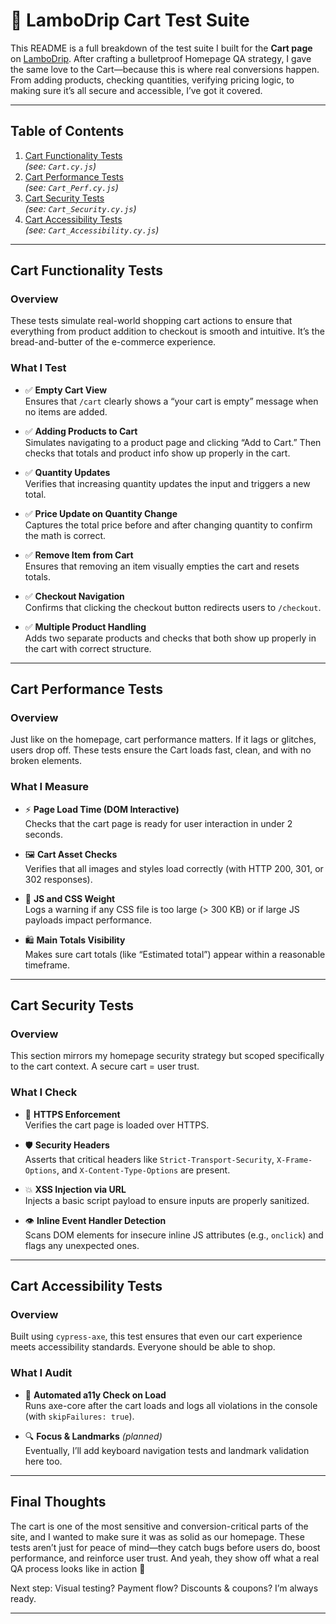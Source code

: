 # 🛒 LamboDrip Cart Test Suite

This README is a full breakdown of the test suite I built for the **Cart page** on [LamboDrip](https://lambodrip.com). After crafting a bulletproof Homepage QA strategy, I gave the same love to the Cart—because this is where real conversions happen. From adding products, checking quantities, verifying pricing logic, to making sure it’s all secure and accessible, I’ve got it covered.

---

## Table of Contents

1. [Cart Functionality Tests](#cart-functionality-tests)  
   *(see: `Cart.cy.js`)*
2. [Cart Performance Tests](#cart-performance-tests)  
   *(see: `Cart_Perf.cy.js`)*
3. [Cart Security Tests](#cart-security-tests)  
   *(see: `Cart_Security.cy.js`)*
4. [Cart Accessibility Tests](#cart-accessibility-tests)  
   *(see: `Cart_Accessibility.cy.js`)*

---

## Cart Functionality Tests

### Overview

These tests simulate real-world shopping cart actions to ensure that everything from product addition to checkout is smooth and intuitive. It’s the bread-and-butter of the e-commerce experience.

### What I Test

- ✅ **Empty Cart View**  
  Ensures that `/cart` clearly shows a “your cart is empty” message when no items are added.

- ✅ **Adding Products to Cart**  
  Simulates navigating to a product page and clicking “Add to Cart.” Then checks that totals and product info show up properly in the cart.

- ✅ **Quantity Updates**  
  Verifies that increasing quantity updates the input and triggers a new total.

- ✅ **Price Update on Quantity Change**  
  Captures the total price before and after changing quantity to confirm the math is correct.

- ✅ **Remove Item from Cart**  
  Ensures that removing an item visually empties the cart and resets totals.

- ✅ **Checkout Navigation**  
  Confirms that clicking the checkout button redirects users to `/checkout`.

- ✅ **Multiple Product Handling**  
  Adds two separate products and checks that both show up properly in the cart with correct structure.

---

## Cart Performance Tests

### Overview

Just like on the homepage, cart performance matters. If it lags or glitches, users drop off. These tests ensure the Cart loads fast, clean, and with no broken elements.

### What I Measure

- ⚡ **Page Load Time (DOM Interactive)**  
  Checks that the cart page is ready for user interaction in under 2 seconds.

- 🖼️ **Cart Asset Checks**  
  Verifies that all images and styles load correctly (with HTTP 200, 301, or 302 responses).

- 🧮 **JS and CSS Weight**  
  Logs a warning if any CSS file is too large (> 300 KB) or if large JS payloads impact performance.

- 🛍️ **Main Totals Visibility**  
  Makes sure cart totals (like “Estimated total”) appear within a reasonable timeframe.

---

## Cart Security Tests

### Overview

This section mirrors my homepage security strategy but scoped specifically to the cart context. A secure cart = user trust.

### What I Check

- 🔐 **HTTPS Enforcement**  
  Verifies the cart page is loaded over HTTPS.

- 🛡️ **Security Headers**  
  Asserts that critical headers like `Strict-Transport-Security`, `X-Frame-Options`, and `X-Content-Type-Options` are present.

- 💥 **XSS Injection via URL**  
  Injects a basic script payload to ensure inputs are properly sanitized.

- 👁️ **Inline Event Handler Detection**  
  Scans DOM elements for insecure inline JS attributes (e.g., `onclick`) and flags any unexpected ones.

---

## Cart Accessibility Tests

### Overview

Built using `cypress-axe`, this test ensures that even our cart experience meets accessibility standards. Everyone should be able to shop.

### What I Audit

- 🧠 **Automated a11y Check on Load**  
  Runs axe-core after the cart loads and logs all violations in the console (with `skipFailures: true`).

- 🔍 **Focus & Landmarks** *(planned)*  
  Eventually, I’ll add keyboard navigation tests and landmark validation here too.

---

## Final Thoughts

The cart is one of the most sensitive and conversion-critical parts of the site, and I wanted to make sure it was as solid as our homepage. These tests aren’t just for peace of mind—they catch bugs before users do, boost performance, and reinforce user trust. And yeah, they show off what a real QA process looks like in action 🚀

Next step: Visual testing? Payment flow? Discounts & coupons? I’m always ready.

---
